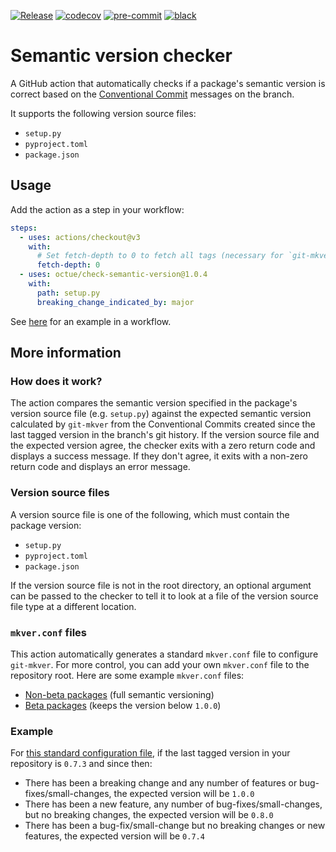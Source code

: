 [![Release](https://github.com/octue/check-semantic-version/actions/workflows/release.yml/badge.svg)](https://github.com/octue/check-semantic-version/actions/workflows/release.yml)
[![codecov](https://codecov.io/gh/octue/check-semantic-version/branch/main/graph/badge.svg?token=AL0I3UVUV2)](https://codecov.io/gh/octue/check-semantic-version)
[![pre-commit](https://img.shields.io/badge/pre--commit-enabled-brightgreen?logo=pre-commit&logoColor=white)](https://github.com/pre-commit/pre-commit)
[![black](https://img.shields.io/badge/code%20style-black-000000.svg)](https://github.com/ambv/black)

# Semantic version checker

A GitHub action that automatically checks if a package's semantic version is correct based on the
[Conventional Commit](https://www.conventionalcommits.org/en/) messages on the branch.

It supports the following version source files:

- `setup.py`
- `pyproject.toml`
- `package.json`

## Usage

Add the action as a step in your workflow:

```yaml
steps:
  - uses: actions/checkout@v3
    with:
      # Set fetch-depth to 0 to fetch all tags (necessary for `git-mkver` to determine the correct semantic version).
      fetch-depth: 0
  - uses: octue/check-semantic-version@1.0.4
    with:
      path: setup.py
      breaking_change_indicated_by: major
```

See [here](examples/workflow.yml) for an example in a workflow.

## More information

### How does it work?

The action compares the semantic version specified in the package's version source file (e.g. `setup.py`) against the
expected semantic version calculated by `git-mkver` from the Conventional Commits created since the last tagged version
in the branch's git history. If the version source file and the expected version agree, the checker exits with a zero
return code and displays a success message. If they don't agree, it exits with a non-zero return code and displays an
error message.

### Version source files

A version source file is one of the following, which must contain the package version:

- `setup.py`
- `pyproject.toml`
- `package.json`

If the version source file is not in the root directory, an optional argument can be passed to the checker to tell it to
look at a file of the version source file type at a different location.

### `mkver.conf` files

This action automatically generates a standard `mkver.conf` file to configure `git-mkver`. For more control, you can add
your own `mkver.conf` file to the repository root. Here are some example `mkver.conf` files:

- [Non-beta packages](examples/mkver.conf) (full semantic versioning)
- [Beta packages](examples/mkver-for-beta-versions.conf) (keeps the version below `1.0.0`)

### Example

For [this standard configuration file](examples/mkver.conf), if the last tagged version in your
repository is `0.7.3` and since then:

- There has been a breaking change and any number of features or bug-fixes/small-changes, the expected version will
  be `1.0.0`
- There has been a new feature, any number of bug-fixes/small-changes, but no breaking changes, the expected
  version will be `0.8.0`
- There has been a bug-fix/small-change but no breaking changes or new features, the expected version will be `0.7.4`
